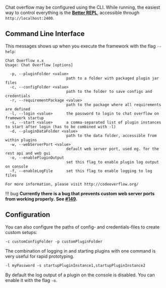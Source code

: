 Chat overflow may be configured using the CLI. While running, the easiest way to control everything is the [**Better REPL**](/docs/usage/Using-the-GUI.md), accessible through `http://localhost:2400`.

## Command Line Interface

This messages shows up when you execute the framework with the flag `--help`:

```
Chat Overflow x.x
Usage: Chat Overflow [options]

  -p, --pluginFolder <value>
                           path to a folder with packaged plugin jar files
  -c, --configFolder <value>
                           path to the folder to save configs and credentials
  -r, --requirementPackage <value>
                           path to the package where all requirements are defined
  -l, --login <value>      the password to login to chat overflow on framework startup
  -s, --start <value>      a comma-separated list of plugin instances to start after login (has to be combined with -l)
  -d, --pluginDataFolder <value>
                           path to the data folder, accessible from within plugins
  -w, --webServerPort <value>
                           default web server port, used eg. for the rest api and web gui
  -o, --enablePluginOutput
                           set this flag to enable plugin log output on console
  -f, --enableLogFile      set this flag to enable logging to log files

For more information, please visit http://codeoverflow.org/
```

!!! bug
    **Currently there is a bug that prevents custom web server ports from working properly.**
    **See [#149](https://github.com/codeoverflow-org/chatoverflow/issues/149).**

## Configuration

You can also configure the paths of config- and credentials-files to create custom setups:

```shell
-c customConfigFolder -p customPluginFolder
```

The combination of logging in and starting plugins with one command is very useful for rapid prototyping.

```shell
-l myPassword -s startupPluginInstance1,startupPluginInstance2
```

By default the log output of a plugin on the console is disabled. You can enable it with the flag `-o`.

